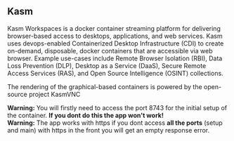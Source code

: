 ## Kasm

Kasm Workspaces is a docker container streaming platform for delivering browser-based access to desktops, applications, and web services. Kasm uses devops-enabled Containerized Desktop Infrastructure (CDI) to create on-demand, disposable, docker containers that are accessible via web browser. Example use-cases include Remote Browser Isolation (RBI), Data Loss Prevention (DLP), Desktop as a Service (DaaS), Secure Remote Access Services (RAS), and Open Source Intelligence (OSINT) collections.

The rendering of the graphical-based containers is powered by the open-source project KasmVNC

**Warning:** You will firstly need to access the port 8743 for the initial setup of the container. **If you dont do this the app won't work!**<br>
**Warning:** The app works with https if you dont access **all the ports** (setup and main) with https in the front you will get an empty response error.
